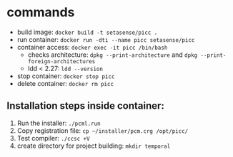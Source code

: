 # commands

- build image: `docker build -t setasense/picc .`
- run container: `docker run -dti --name picc setasense/picc`
- container access: `docker exec -it picc /bin/bash`
  - checks architecture: `dpkg --print-architecture` and `dpkg --print-foreign-architectures`
  - ldd < 2.27: `ldd --version`
- stop container: `docker stop picc`
- delete container: `docker rm picc`

## Installation steps inside container:

1. Run the installer: `./pcml.run`
2. Copy registration file: `cp ~/installer/pcm.crg /opt/picc/`
3. Test compiler: `./ccsc +V`
4. create directory for project building: `mkdir temporal`
